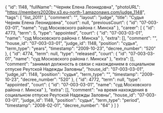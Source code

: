 {
    "id": 1148,
    "fullName": "Черняк Елена Леонидовна",
    "photoURL": "https://members2020by.s3.eu-north-1.amazonaws.com/judge_1148",
    "tags": [
        "list_2011"
    ],
    "comment": "",
    "layout": "judge",
    "title": "Судья Черняк Елена Леонидовна",
    "court": null,
    "previousCourt": {
        "id": "07-003-03-01",
        "name": "суд Московского района г. Минска"
    },
    "career": [
        {
            "id": 4773,
            "term": 5,
            "type": "appointed",
            "court": {
                "id": "07-003-03-01",
                "name": "суд Московского района г. Минска"
            },
            "extra": [],
            "comment": "",
            "house_id": "07-003-03-01",
            "judge_id": 1148,
            "position": "судья",
            "term_type": "years",
            "timestamp": "2009-10-23",
            "decree_number": "520"
        },
        {
            "id": 4774,
            "term": null,
            "type": "released",
            "court": {
                "id": "07-003-03-01",
                "name": "суд Московского района г. Минска"
            },
            "extra": [],
            "comment": "занимал должность в связи с нахождением в социальном отпуске Реутской Надежды Заловны",
            "house_id": "07-003-03-01",
            "judge_id": 1148,
            "position": "судья",
            "term_type": "",
            "timestamp": "2009-10-23",
            "decree_number": "520"
        },
        {
            "id": 4772,
            "term": null,
            "type": "appointed",
            "court": {
                "id": "07-003-03-01",
                "name": "суд Московского района г. Минска"
            },
            "extra": [],
            "comment": "на время нахождения в социальном отпуске Реутской Надежды Заловны",
            "house_id": "07-003-03-01",
            "judge_id": 1148,
            "position": "судья",
            "term_type": "period",
            "timestamp": "2008-02-01",
            "decree_number": "64"
        }
    ]
}